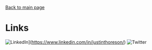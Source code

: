 [Back to main page](./../README.md)

# Links

![LinkedIn](https://www.linkedin.com/in/dilfuza-djamalova-615309216/)](https://www.linkedin.com/in/justinthoreson/)
![Twitter](https://twitter.com/DilfuzaDjamalo1)